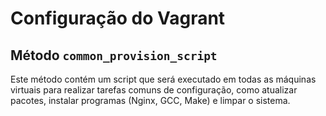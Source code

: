 # Configuração do Vagrant

## Método `common_provision_script`
Este método contém um script que será executado em todas as máquinas virtuais para realizar tarefas comuns de configuração, como atualizar pacotes, instalar programas (Nginx, GCC, Make) e limpar o sistema.





